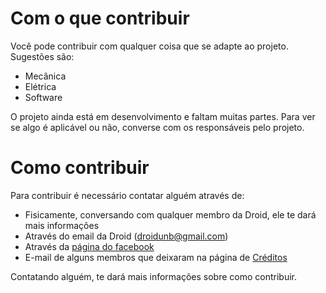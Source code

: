 # Com o que contribuir

Você pode contribuir com qualquer coisa que se adapte ao projeto. Sugestões são:

* Mecânica
* Elétrica
* Software

O projeto ainda está em desenvolvimento e faltam muitas partes. Para ver se algo é aplicável ou não, converse com os responsáveis pelo projeto.

# Como contribuir

Para contribuir é necessário contatar alguém através de:

* Fisicamente, conversando com qualquer membro da Droid, ele te dará mais informações
* Através do email da Droid ([droidunb@gmail.com](droidunb@gmail.com))
* Através da [página do facebook](https://www.facebook.com/profile.php?id=423083024390557)
* E-mail de alguns membros que deixaram na página de [Créditos](https://github.com/UnbDroid/Fresa/wikiw)

Contatando alguém, te dará mais informações sobre como contribuir.
